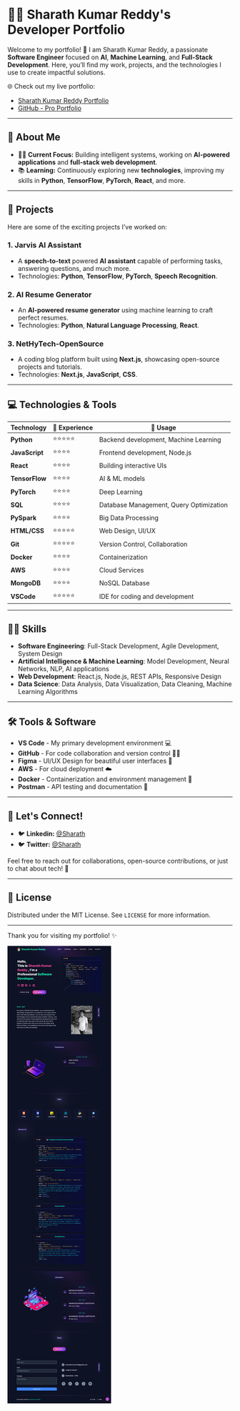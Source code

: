 # 👨‍💻 Sharath Kumar Reddy's Developer Portfolio

Welcome to my portfolio! 🚀 I am Sharath Kumar Reddy, a passionate **Software Engineer** focused on **AI**, **Machine Learning**, and **Full-Stack Development**. Here, you’ll find my work, projects, and the technologies I use to create impactful solutions.


🌐 Check out my live portfolio:
- [Sharath Kumar Reddy Portfolio](https://sharathkumar.netlify.app/)
- [GitHub - Pro Portfolio](https://github.com/sharath-66b6/Portfolio.git)

---

## 📖 About Me

- 🧑‍💻 **Current Focus:** Building intelligent systems, working on **AI-powered applications** and **full-stack web development**.
- 📚 **Learning:** Continuously exploring new **technologies**, improving my skills in **Python**, **TensorFlow**, **PyTorch**, **React**, and more.
<!-- - 🎥 **YouTube Channel:** [Sharath Kumar Reddy](https://www.youtube.com/channel/UCzQwWwpTnVOu8zKfPTrQw2A) – 5.5K Subscribers, focusing on **AI**, **Software Engineering**, and **Tech Tutorials**. -->

---

## 🚀 Projects

Here are some of the exciting projects I’ve worked on:

### 1. **Jarvis AI Assistant**
- A **speech-to-text** powered **AI assistant** capable of performing tasks, answering questions, and much more.
- Technologies: **Python**, **TensorFlow**, **PyTorch**, **Speech Recognition**.

### 2. **AI Resume Generator**
- An **AI-powered resume generator** using machine learning to craft perfect resumes.
- Technologies: **Python**, **Natural Language Processing**, **React**.

### 3. **NetHyTech-OpenSource**
- A coding blog platform built using **Next.js**, showcasing open-source projects and tutorials.
- Technologies: **Next.js**, **JavaScript**, **CSS**.

---

## 💻 Technologies & Tools

| Technology          | 💼 Experience | 🔧 Usage                                    |
|---------------------|---------------|---------------------------------------------|
| **Python**          | ⭐⭐⭐⭐⭐         | Backend development, Machine Learning      |
| **JavaScript**      | ⭐⭐⭐⭐          | Frontend development, Node.js              |
| **React**           | ⭐⭐⭐⭐          | Building interactive UIs                   |
| **TensorFlow**      | ⭐⭐⭐⭐          | AI & ML models                              |
| **PyTorch**         | ⭐⭐⭐⭐          | Deep Learning                              |
| **SQL**             | ⭐⭐⭐⭐          | Database Management, Query Optimization    |
| **PySpark**         | ⭐⭐⭐⭐          | Big Data Processing                        |
| **HTML/CSS**        | ⭐⭐⭐⭐⭐         | Web Design, UI/UX                          |
| **Git**             | ⭐⭐⭐⭐⭐         | Version Control, Collaboration             |
| **Docker**          | ⭐⭐⭐⭐          | Containerization                           |
| **AWS**             | ⭐⭐⭐⭐          | Cloud Services                             |
| **MongoDB**         | ⭐⭐⭐⭐          | NoSQL Database                             |
| **VSCode**          | ⭐⭐⭐⭐⭐         | IDE for coding and development             |

---

## 🧑‍💻 Skills

- **Software Engineering**: Full-Stack Development, Agile Development, System Design
- **Artificial Intelligence & Machine Learning**: Model Development, Neural Networks, NLP, AI applications
- **Web Development**: React.js, Node.js, REST APIs, Responsive Design
- **Data Science**: Data Analysis, Data Visualization, Data Cleaning, Machine Learning Algorithms

---

## 🛠️ Tools & Software

- **VS Code** - My primary development environment 💻
- **GitHub** - For code collaboration and version control 🧑‍💻
- **Figma** - UI/UX Design for beautiful user interfaces 🎨
- **AWS** - For cloud deployment ☁️
- **Docker** - Containerization and environment management 🐳
- **Postman** - API testing and documentation 📡

---

## 💬 Let's Connect!

- 🐦 **Linkedin:** [@Sharath](https://www.linkedin.com/in/sharath-kumar-reddy-software-engineer)
- 🐦 **Twitter:** [@Sharath](https://x.com/Sharath56567820)

Feel free to reach out for collaborations, open-source contributions, or just to chat about tech! 🚀

---

## 📂 License

Distributed under the MIT License. See `LICENSE` for more information.

---

Thank you for visiting my portfolio! ✨

![Image](public/image/demo.png)
